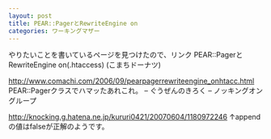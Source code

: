 ```yaml
---
layout: post
title: PEAR::PagerとRewriteEngine on
categories: ワーキングマザー
---
```


やりたいことを書いているページを見つけたので、リンク
PEAR::PagerとRewriteEngine on(.htaccess) (こまちドーナツ)

http://www.comachi.com/2006/09/pearpagerrewriteengine_onhtacc.html
PEAR::Pagerクラスでハマッたあれこれ。 – ぐうぜんのきろく – ノッキングオングループ

http://knocking.g.hatena.ne.jp/kururi0421/20070604/1180972246
↑appendの値はfalseが正解のようです。

